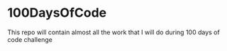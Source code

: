 # 100DaysOfCode
This repo will contain almost all the work that I will do during 100 days of code challenge 
